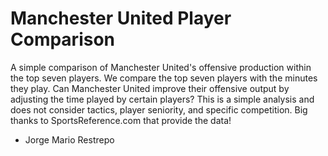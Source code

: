 # Manchester United Player Comparison

A simple comparison of Manchester United's offensive production within the top seven players.  We compare the top seven players with the minutes they play. Can Manchester United improve 
their offensive output by adjusting the time played by certain players? 
This is a simple analysis and does not consider tactics, player seniority, and specific competition. Big thanks to SportsReference.com that provide the data!

- Jorge Mario Restrepo
